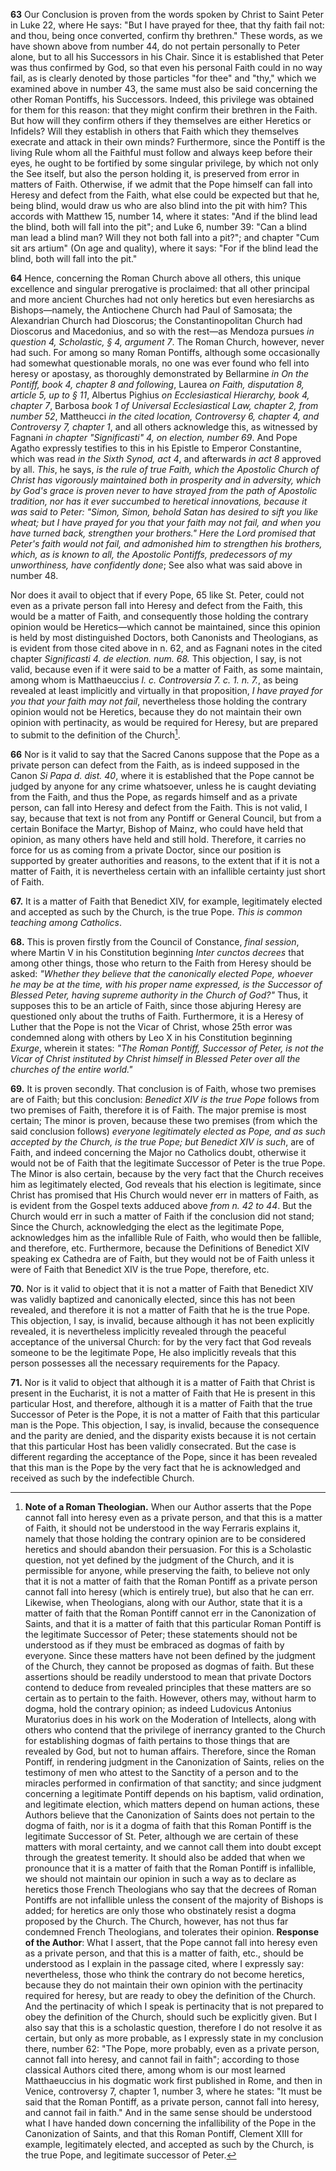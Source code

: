 **63** Our Conclusion is proven from the words spoken by Christ to Saint Peter in Luke 22, where He says: "But I have prayed for thee, that thy faith fail not: and thou, being once converted, confirm thy brethren." These words, as we have shown above from number 44, do not pertain personally to Peter alone, but to all his Successors in his Chair. Since it is established that Peter was thus confirmed by God, so that even his personal Faith could in no way fail, as is clearly denoted by those particles "for thee" and "thy," which we examined above in number 43, the same must also be said concerning the other Roman Pontiffs, his Successors. Indeed, this privilege was obtained for them for this reason: that they might confirm their brethren in the Faith. But how will they confirm others if they themselves are either Heretics or Infidels? Will they establish in others that Faith which they themselves execrate and attack in their own minds? Furthermore, since the Pontiff is the living Rule whom all the Faithful must follow and always keep before their eyes, he ought to be fortified by some singular privilege, by which not only the See itself, but also the person holding it, is preserved from error in matters of Faith. Otherwise, if we admit that the Pope himself can fall into Heresy and defect from the Faith, what else could be expected but that he, being blind, would draw us who are also blind into the pit with him? This accords with Matthew 15, number 14, where it states: "And if the blind lead the blind, both will fall into the pit"; and Luke 6, number 39: "Can a blind man lead a blind man? Will they not both fall into a pit?"; and chapter "Cum sit ars artium" (On age and quality), where it says: "For if the blind lead the blind, both will fall into the pit."

**64** Hence, concerning the Roman Church above all others, this unique excellence and singular prerogative is proclaimed: that all other principal and more ancient Churches had not only heretics but even heresiarchs as Bishops—namely, the Antiochene Church had Paul of Samosata; the Alexandrian Church had Dioscorus; the Constantinopolitan Church had Dioscorus and Macedonius, and so with the rest—as Mendoza pursues *in question 4, Scholastic, § 4, argument 7*. The Roman Church, however, never had such. For among so many Roman Pontiffs, although some occasionally had somewhat questionable morals, no one was ever found who fell into heresy or apostasy, as thoroughly demonstrated by Bellarmine *in On the Pontiff, book 4, chapter 8 and following*, Laurea *on Faith, disputation 8, article 5, up to § 11*, Albertus Pighius *on Ecclesiastical Hierarchy, book 4, chapter 7*, Barbosa *book 1 of Universal Ecclesiastical Law, chapter 2, from number 52*, Mattheucci *in the cited location, Controversy 6, chapter 4, and Controversy 7, chapter 1*, and all others acknowledge this, as witnessed by Fagnani *in chapter "Significasti" 4, on election, number 69*. And Pope Agatho expressly testifies to this in his Epistle to Emperor Constantine, which was read *in the Sixth Synod, act 4*, and afterwards *in act 8* approved by all. *This*, he says, *is the rule of true Faith, which the Apostolic Church of Christ has vigorously maintained both in prosperity and in adversity, which by God's grace is proven never to have strayed from the path of Apostolic tradition, nor has it ever succumbed to heretical innovations, because it was said to Peter: "Simon, Simon, behold Satan has desired to sift you like wheat; but I have prayed for you that your faith may not fail, and when you have turned back, strengthen your brothers." Here the Lord promised that Peter's faith would not fail, and admonished him to strengthen his brothers, which, as is known to all, the Apostolic Pontiffs, predecessors of my unworthiness, have confidently done*; See also what was said above in number 48.

Nor does it avail to object that if every Pope, 65 like St. Peter, could not even as a private person fall into Heresy and defect from the Faith, this would be a matter of Faith, and consequently those holding the contrary opinion would be Heretics—which cannot be maintained, since this opinion is held by most distinguished Doctors, both Canonists and Theologians, as is evident from those cited above in n. 62, and as Fagnani notes in the cited chapter *Significasti 4. de election. num. 68.* This objection, I say, is not valid, because even if it were said to be a matter of Faith, as some maintain, among whom is Matthaeuccius *l. c. Controversia 7. c. 1. n. 7.*, as being revealed at least implicitly and virtually in that proposition, *I have prayed for you that your faith may not fail*, nevertheless those holding the contrary opinion would not be Heretics, because they do not maintain their own opinion with pertinacity, as would be required for Heresy, but are prepared to submit to the definition of the Church[^1].

**66** Nor is it valid to say that the Sacred Canons suppose that the Pope as a private person can defect from the Faith, as is indeed supposed in the Canon *Si Papa d. dist. 40*, where it is established that the Pope cannot be judged by anyone for any crime whatsoever, unless he is caught deviating from the Faith, and thus the Pope, as regards himself and as a private person, can fall into Heresy and defect from the Faith. This is not valid, I say, because that text is not from any Pontiff or General Council, but from a certain Boniface the Martyr, Bishop of Mainz, who could have held that opinion, as many others have held and still hold. Therefore, it carries no force for us as coming from a private Doctor, since our position is supported by greater authorities and reasons, to the extent that if it is not a matter of Faith, it is nevertheless certain with an infallible certainty just short of Faith.

**67.** It is a matter of Faith that Benedict XIV, for example, legitimately elected and accepted as such by the Church, is the true Pope. *This is common teaching among Catholics*.

**68.** This is proven firstly from the Council of Constance, *final session*, where Martin V in his Constitution beginning *Inter cunctos decrees* that among other things, those who return to the Faith from Heresy should be asked: *"Whether they believe that the canonically elected Pope, whoever he may be at the time, with his proper name expressed, is the Successor of Blessed Peter, having supreme authority in the Church of God?"* Thus, it supposes this to be an article of Faith, since those abjuring Heresy are questioned only about the truths of Faith. Furthermore, it is a Heresy of Luther that the Pope is not the Vicar of Christ, whose 25th error was condemned along with others by Leo X in his Constitution beginning *Exurge*, wherein it states: *"The Roman Pontiff, Successor of Peter, is not the Vicar of Christ instituted by Christ himself in Blessed Peter over all the churches of the entire world."*

**69.** It is proven secondly. That conclusion is of Faith, whose two premises are of Faith; but this conclusion: *Benedict XIV is the true Pope* follows from two premises of Faith, therefore it is of Faith. The major premise is most certain; The minor is proven, because these two premises (from which the said conclusion follows) *everyone legitimately elected as Pope, and as such accepted by the Church, is the true Pope; but Benedict XIV is such*, are of Faith, and indeed concerning the Major no Catholics doubt, otherwise it would not be of Faith that the legitimate Successor of Peter is the true Pope. The Minor is also certain, because by the very fact that the Church receives him as legitimately elected, God reveals that his election is legitimate, since Christ has promised that His Church would never err in matters of Faith, as is evident from the Gospel texts adduced above *from n. 42 to 44*. But the Church would err in such a matter of Faith if the conclusion did not stand; Since the Church, acknowledging the elect as the legitimate Pope, acknowledges him as the infallible Rule of Faith, who would then be fallible, and therefore, etc. Furthermore, because the Definitions of Benedict XIV speaking ex Cathedra are of Faith, but they would not be of Faith unless it were of Faith that Benedict XIV is the true Pope, therefore, etc.

**70.** Nor is it valid to object that it is not a matter of Faith that Benedict XIV was validly baptized and canonically elected, since this has not been revealed, and therefore it is not a matter of Faith that he is the true Pope. This objection, I say, is invalid, because although it has not been explicitly revealed, it is nevertheless implicitly revealed through the peaceful acceptance of the universal Church: for by the very fact that God reveals someone to be the legitimate Pope, He also implicitly reveals that this person possesses all the necessary requirements for the Papacy.

**71.** Nor is it valid to object that although it is a matter of Faith that Christ is present in the Eucharist, it is not a matter of Faith that He is present in this particular Host, and therefore, although it is a matter of Faith that the true Successor of Peter is the Pope, it is not a matter of Faith that this particular man is the Pope. This objection, I say, is invalid, because the consequence and the parity are denied, and the disparity exists because it is not certain that this particular Host has been validly consecrated. But the case is different regarding the acceptance of the Pope, since it has been revealed that this man is the Pope by the very fact that he is acknowledged and received as such by the indefectible Church.

[^1]: **Note of a Roman Theologian.** When our Author asserts that the Pope cannot fall into heresy even as a private person, and that this is a matter of Faith, it should not be understood in the way Ferraris explains it, namely that those holding the contrary opinion are to be considered heretics and should abandon their persuasion. For this is a Scholastic question, not yet defined by the judgment of the Church, and it is permissible for anyone, while preserving the faith, to believe not only that it is not a matter of faith that the Roman Pontiff as a private person cannot fall into heresy (which is entirely true), but also that he can err. Likewise, when Theologians, along with our Author, state that it is a matter of faith that the Roman Pontiff cannot err in the Canonization of Saints, and that it is a matter of faith that this particular Roman Pontiff is the legitimate Successor of Peter; these statements should not be understood as if they must be embraced as dogmas of faith by everyone. Since these matters have not been defined by the judgment of the Church, they cannot be proposed as dogmas of faith. But these assertions should be readily understood to mean that private Doctors contend to deduce from revealed principles that these matters are so certain as to pertain to the faith. However, others may, without harm to dogma, hold the contrary opinion; as indeed Ludovicus Antonius Muratorius does in his work on the Moderation of Intellects, along with others who contend that the privilege of inerrancy granted to the Church for establishing dogmas of faith pertains to those things that are revealed by God, but not to human affairs. Therefore, since the Roman Pontiff, in rendering judgment in the Canonization of Saints, relies on the testimony of men who attest to the Sanctity of a person and to the miracles performed in confirmation of that sanctity; and since judgment concerning a legitimate Pontiff depends on his baptism, valid ordination, and legitimate election, which matters depend on human actions, these Authors believe that the Canonization of Saints does not pertain to the dogma of faith, nor is it a dogma of faith that this Roman Pontiff is the legitimate Successor of St. Peter, although we are certain of these matters with moral certainty, and we cannot call them into doubt except through the greatest temerity. It should also be added that when we pronounce that it is a matter of faith that the Roman Pontiff is infallible, we should not maintain our opinion in such a way as to declare as heretics those French Theologians who say that the decrees of Roman Pontiffs are not infallible unless the consent of the majority of Bishops is added; for heretics are only those who obstinately resist a dogma proposed by the Church. The Church, however, has not thus far condemned French Theologians, and tolerates their opinion. **Response of the Author**: What I assert, that the Pope cannot fall into heresy even as a private person, and that this is a matter of faith, etc., should be understood as I explain in the passage cited, where I expressly say: nevertheless, those who think the contrary do not become heretics, because they do not maintain their own opinion with the pertinacity required for heresy, but are ready to obey the definition of the Church. And the pertinacity of which I speak is pertinacity that is not prepared to obey the definition of the Church, should such be explicitly given. But I also say that this is a scholastic question, therefore I do not resolve it as certain, but only as more probable, as I expressly state in my conclusion there, number 62: "The Pope, more probably, even as a private person, cannot fall into heresy, and cannot fail in faith"; according to those classical Authors cited there, among whom is our most learned Matthaeuccius in his dogmatic work first published in Rome, and then in Venice, controversy 7, chapter 1, number 3, where he states: "It must be said that the Roman Pontiff, as a private person, cannot fall into heresy, and cannot fail in faith." And in the same sense should be understood what I have handed down concerning the infallibility of the Pope in the Canonization of Saints, and that this Roman Pontiff, Clement XIII for example, legitimately elected, and accepted as such by the Church, is the true Pope, and legitimate successor of Peter.